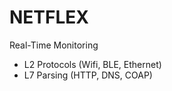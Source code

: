 # NETFLEX

Real-Time Monitoring

- L2 Protocols (Wifi, BLE, Ethernet)
- L7 Parsing (HTTP, DNS, COAP)
